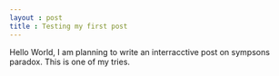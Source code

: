 ```yaml
---
layout : post
title : Testing my first post
---
```



Hello World, I am planning to write an interracctive post on sympsons paradox. This is one of my tries.
